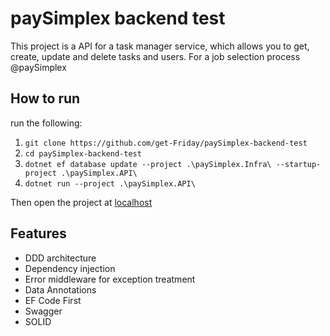# paySimplex backend test

This project is a API for a task manager service, which allows you to get, create, update and delete tasks and users. For a job selection process @paySimplex

## How to run

run the following:

1. ```git clone https://github.com/get-Friday/paySimplex-backend-test```
2. ```cd paySimplex-backend-test```
3. ```dotnet ef database update --project .\paySimplex.Infra\ --startup-project .\paySimplex.API\```
4. ```dotnet run --project .\paySimplex.API\```

Then open the project at [localhost](https://localhost:7021/swagger/index.html)

## Features

- DDD architecture
- Dependency injection
- Error middleware for exception treatment
- Data Annotations
- EF Code First
- Swagger
- SOLID
